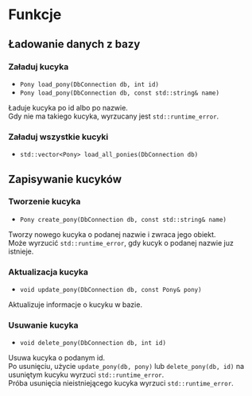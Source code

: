 # Funkcje

## Ładowanie danych z bazy

### Załaduj kucyka
- `Pony load_pony(DbConnection db, int id)`
- `Pony load_pony(DbConnection db, const std::string& name)`

Ładuje kucyka po id albo po nazwie.  
Gdy nie ma takiego kucyka, wyrzucany jest `std::runtime_error`.

### Załaduj wszystkie kucyki
- `std::vector<Pony> load_all_ponies(DbConnection db)`


## Zapisywanie kucyków

### Tworzenie kucyka
- `Pony create_pony(DbConnection db, const std::string& name)`

Tworzy nowego kucyka o podanej nazwie i zwraca jego obiekt.  
Może wyrzucić `std::runtime_error`, gdy kucyk o podanej nazwie juz istnieje.

### Aktualizacja kucyka
- `void update_pony(DbConnection db, const Pony& pony)`

Aktualizuje informacje o kucyku w bazie.

### Usuwanie kucyka
- `void delete_pony(DbConnection db, int id)`

Usuwa kucyka o podanym id.  
Po usunięciu, użycie `update_pony(db, pony)` lub `delete_pony(db, id)` na
usuniętym kucyku wyrzuci `std::runtime_error`.  
Próba usunięcia nieistniejącego kucyka wyrzuci `std::runtime_error`.
